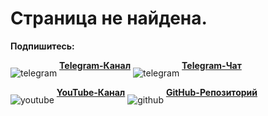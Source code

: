 # Страница не найдена.

**Подпишитесь:**

<span style="vertical-align: -12px">![telegram](https://grandcore.org/_media/icon-telegram.png ":size=32")</span> [**Telegram-Канал**](https://t.me/grandcore_news)
<span style="vertical-align: -12px">![telegram](https://grandcore.org/_media/icon-telegram.png ":size=32")</span> [**Telegram-Чат**](https://t.me/grandcore_chat)

<span style="vertical-align: -12px">![youtube](https://grandcore.org/_media/icon-youtube.png ":size=32")</span> [**YouTube-Канал**](https://www.youtube.com/c/GrandCore/)
<span style="vertical-align: -12px">![github](https://grandcore.org/_media/icon-github.png ":size=32")</span> [**GitHub-Репозиторий**](https://github.com/grandcore/)
